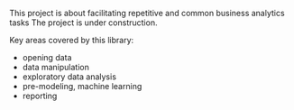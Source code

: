 This project is about facilitating 
repetitive and common business analytics tasks
The project is under construction.

Key areas covered by this library:
 - opening data
 - data manipulation
 - exploratory data analysis
 - pre-modeling, machine learning
 - reporting